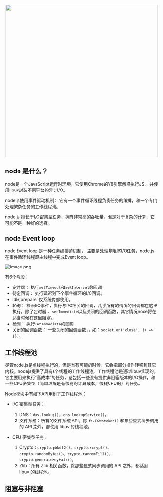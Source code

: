 <div align="center" style="margin-top: 40px;">
    <img width="500" src="https://nodejs.dev/static/nodejs-logo-light-mode-e8344f71081da53be8ee1098584a0ab6.svg">
</div>

## node 是什么？
node是一个JavaScript运行时环境。它使用Chrome的V8引擎解释执行JS， 并使用libuv封装不同平台的异步I/O。

node.js使用事件驱动机制： 它有一个事件循环线程负责任务的编排，和一个专门处理繁杂任务的工作线程池。

node.js 擅长于I/O密集型任务，拥有非常高的吞吐量，但是对于复杂的计算，它可能不是一种好的选择。



## node Event loop
node Event loop 是一种任务编排的机制， 主要是处理非阻塞I/O任务，node.js在事件循环线程即主线程中完成Event loop。

![image.png](https://p9-juejin.byteimg.com/tos-cn-i-k3u1fbpfcp/0093ebf60c79468c9bfbca615cff5f84~tplv-k3u1fbpfcp-watermark.image)

有6个阶段：
* 定时器： 执行`setTimeout`和`setInterval`的回调
* 待定回调： 执行延迟到下个事件循环的I/O回调。
* idle,prepare: 仅系统内部使用。
* 轮询： 检索I/O事件，执行与I/O相关的回调，几乎所有的情况的回调都在这里执行，除了定时器
、`setImmediate`以及关闭的回调函数，其它情况node将在适当时候在这里阻塞。
* 检测： 执行`setImmediate`的回调.
* 关闭的回调函数： 一些关闭的回调函数，，如：`socket.on('close', () => {})`。

## 工作线程池

尽管node.js是单线程执行的，但是当有可能的时候，它会把部分操作转移到其它内核。nodejs提供了具有`k`个线程的工作线程池，工作线程池是通过libuv实现的。它主要用来执行“高成本”的任务，这包括一些没有提供非阻塞版本的I/O操作，和一些CPU密集型（简单理解是有很高的计算成本，很耗CPU的）的任务。

Node模块中有如下API用到了工作线程池：

* I/O 密集型任务：
    1. DNS：`dns.lookup()`，`dns.lookupService()`。
    2. 文件系统：所有的文件系统 API。除 `fs.FSWatcher()` 和那些显式同步调用的 API 之外，都使用 libuv 的线程池。

* CPU 密集型任务：

    1. Crypto：`crypto.pbkdf2()`、`crypto.scrypt()`、`crypto.randomBytes()`、`crypto.randomFill()`、`crypto.generateKeyPair()`。
    2. Zlib：所有 Zlib 相关函数，除那些显式同步调用的 API 之外，都适用 libuv 的线程池。

## 阻塞与非阻塞


